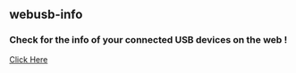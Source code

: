 ## webusb-info

### Check for the info of your connected USB devices on the web !

[Click Here](https://webusb-info.netlify.app)
